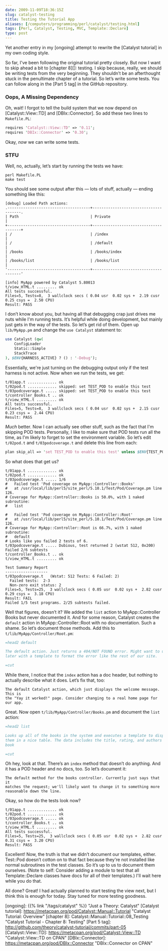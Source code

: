 ```yaml
--- 
date: 2009-11-09T18:36:15Z
slug: catalyst-testing
title: Testing the Tutorial App
aliases: [/computers/programming/perl/catalyst/testing.html]
tags: [Perl, Catalyst, Testing, MVC, Template::Declare]
type: post
---
```


Yet another entry in my [ongoing] attempt to rewrite the [Catalyst tutorial] in
my own coding style.

So far, I've been following the original tutorial pretty closely. But now I want
to skip ahead a bit to [chapter 8][]: testing. I skip because, really, we should
be writing tests from the very beginning. They shouldn’t be an afterthought
stuck in the penultimate chapter of a tutorial. So let’s write some tests. You
can follow along in the [Part 5 tag] in the GitHub repository.

### Oops, A Missing Dependency

Oh, wait! I forgot to tell the build system that we now depend on
[Catalyst::View::TD] and [DBIx::Connector]. So add these two lines to
`Makefile.PL`:

```perl
requires 'Catalyst::View::TD' => '0.11';
requires 'DBIx::Connector' => '0.30';
```

Okay, *now* we can write some tests.

### STFU

Well, no, actually, let’s start by running the tests we have:

    perl Makefile.PL
    make test

You should see some output after this — lots of stuff, actually — ending
something like this:

    [debug] Loaded Path actions:
    .-------------------------------------+--------------------------------------.
    | Path                                | Private                              |
    +-------------------------------------+--------------------------------------+
    | /                                   | /index                               |
    | /                                   | /default                             |
    | /books                              | /books/index                         |
    | /books/list                         | /books/list                          |
    '-------------------------------------+--------------------------------------'

    [info] MyApp powered by Catalyst 5.80013
    t/view_HTML.t ......... ok   
    All tests successful.
    Files=5, Tests=8,  3 wallclock secs ( 0.04 usr  0.02 sys +  2.19 cusr  0.25 csys =  2.50 CPU)
    Result: PASS

I don’t know about you, but having all that debugging crap just drives me nuts
while I'm running tests. It’s helpful while doing development, but mainly just
gets in the way of the tests. So let’s get rid of them. Open up `lib/MyApp.pm`
and change the `use Catalyst` statement to:

```perl
use Catalyst (qw(
    ConfigLoader
    Static::Simple
    StackTrace
), $ENV{HARNESS_ACTIVE} ? () : '-Debug');
```

Essentially, we're just turning on the debugging output only if the test harness
is not active. Now when we run the tests, we get:

    t/01app.t ............. ok   
    t/02pod.t ............. skipped: set TEST_POD to enable this test
    t/03podcoverage.t ..... skipped: set TEST_POD to enable this test
    t/controller_Books.t .. ok   
    t/view_HTML.t ......... ok   
    All tests successful.
    Files=5, Tests=8,  3 wallclock secs ( 0.04 usr  0.02 sys +  2.15 cusr  0.23 csys =  2.44 CPU)
    Result: PASS

*Much* better. Now I can actually see other stuff, such as the fact that I'm
skipping POD tests. Personally, I like to make sure that POD tests run all the
time, as I'm likely to forget to set the environment variable. So let’s edit
`t/02pod.t` and `t/03podcoverage.t` and delete this line from each:

```perl
plan skip_all => 'set TEST_POD to enable this test' unless $ENV{TEST_POD};
```

So what does that get us?

    t/01app.t ............. ok   
    t/02pod.t ............. ok     
    t/03podcoverage.t ..... 1/6 
    #   Failed test 'Pod coverage on MyApp::Controller::Books'
    #   at /usr/local/lib/perl5/site_perl/5.10.1/Test/Pod/Coverage.pm line 126.
    # Coverage for MyApp::Controller::Books is 50.0%, with 1 naked subroutine:
    #   list

    #   Failed test 'Pod coverage on MyApp::Controller::Root'
    #   at /usr/local/lib/perl5/site_perl/5.10.1/Test/Pod/Coverage.pm line 126.
    # Coverage for MyApp::Controller::Root is 66.7%, with 1 naked subroutine:
    #   default
    # Looks like you failed 2 tests of 6.
    t/03podcoverage.t ..... Dubious, test returned 2 (wstat 512, 0x200)
    Failed 2/6 subtests 
    t/controller_Books.t .. ok   
    t/view_HTML.t ......... ok   

    Test Summary Report
    -------------------
    t/03podcoverage.t   (Wstat: 512 Tests: 6 Failed: 2)
      Failed tests:  2-3
      Non-zero exit status: 2
    Files=5, Tests=25,  3 wallclock secs ( 0.05 usr  0.02 sys +  2.82 cusr  0.29 csys =  3.18 CPU)
    Result: FAIL
    Failed 1/5 test programs. 2/25 subtests failed.

Well that figures, doesn’t it? We added the `list` action to MyApp::Controller
Books but never documented it. And for some reason, Catalyst creates the
`default` action in MyApp::Controller::Root with no documentation. Such a shame.
So let’s document those methods. Add this to `t/lib/MyApp/Controller/Root.pm`:

```perl
=head2 default

The default action. Just returns a 404/NOT FOUND error. Might want to update
later with a template to format the error like the rest of our site.

=cut
```

While there, I notice that the `index` action has a doc header, but nothing to
actually describe what it does. Let’s fix that, too:

    The default Catalyst action, which just displays the welcome message. This is
    the "Yay it worked!" page. Consider changing to a real home page for our app.

Great. Now open `t/lib/MyApp/Controller/Books.pm` and document the `list`
action:

```perl
=head2 list

Looks up all of the books in the system and executes a template to display
them in a nice table. The data includes the title, rating, and authors of each
book

=cut
```

Oh hey, look at that. There’s an `index` method that doesn’t do anything. And it
has a POD header and no docs, too. So let’s document it:

    The default method for the books controller. Currently just says that it
    matches the request; we'll likely want to change it to something more
    reasonable down the line.

Okay, so how do the tests look now?

    t/01app.t ............. ok   
    t/02pod.t ............. ok     
    t/03podcoverage.t ..... ok   
    t/controller_Books.t .. ok   
    t/view_HTML.t ......... ok   
    All tests successful.
    Files=5, Tests=25,  3 wallclock secs ( 0.05 usr  0.02 sys +  2.82 cusr  0.31 csys =  3.20 CPU)
    Result: PASS

Excellent! Now, the truth is that we didn’t document our templates, either.
Test::Pod doesn’t cotton on to that fact because they're not installed like
normal subroutines in the test classes. So it’s up to us to document them
ourselves. (Note to self: Consider adding a module to test that all
Template::Declare classes have docs for all of their templates.) I'll wait here
while you do that.

All done? Great! I had actually planned to start testing the view next, but I
think this is enough for today. Stay tuned for more testing goodness.

  [ongoing]: {{% link "/tags/catalyst" %}} "Just a Theory: Catalyst"
  [Catalyst tutorial]: https://metacpan.org/pod/Catalyst::Manual::Tutorial
    "Catalyst Tutorial: Overview"
  [chapter 8]: Catalyst::Manual::Tutorial::08_Testing
    "Catalyst Tutorial - Chapter 8: Testing"
  [Part 5 tag]: http://github.com/theory/catalyst-tutorial/commits/part-05
  [Catalyst::View::TD]: https://metacpan.org/pod/Catalyst::View::TD
    "Catalyst::View::TD on CPAN"
  [DBIx::Connector]: https://metacpan.org/pod/DBIx::Connector
    "DBIx::Connector on CPAN"

